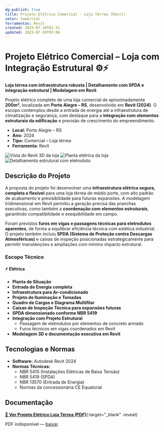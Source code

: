 ```yaml
---
dg-publish: true
title: Projeto Elétrico Comercial - Loja Térrea (Revit)
setor: Comercial
ferramentas: Revit
created: 2025-07-30T01:31
updated: 2025-07-30T03:06
---
```


# Projeto Elétrico Comercial – Loja com Integração Estrutural ⚙️⚡

**Loja térrea com infraestrutura robusta | Detalhamento com SPDA e integração estrutural | Modelagem em Revit**

Projeto elétrico completo de uma loja comercial de aproximadamente **200m²**, localizada em **Porto Alegre – RS**, desenvolvido em **Revit (2024)**. O escopo contemplou desde a entrada de energia até a infraestrutura de climatização e segurança, com destaque para a **integração com elementos estruturais da edificação** e previsão de crescimento do empreendimento.

- **Local:** Porto Alegre – RS  
- **Ano:** 2024  
- **Tipo:** Comercial – Loja térrea  
- **Ferramenta:** Revit

<div class="project-gallery reveal">
  <img src="/assets/imagens/capa_thumb.jpg_loja-joao.jpg" alt="Vista do Revit 3D da loja" class="gallery-thumb" loading="lazy">
  <img src="/assets/imagens/planta_thumb.jpg_loja-joao.jpg" alt="Planta elétrica da loja" class="gallery-thumb" loading="lazy">
  <img src="/assets/imagens/estrutura_thumb.jpg_loja-joao.jpg" alt="Detalhamento estrutural com eletroduto" class="gallery-thumb" loading="lazy">
</div>

## Descrição do Projeto

A proposta do projeto foi desenvolver uma **infraestrutura elétrica segura, completa e flexível** para uma loja térrea de médio porte, com alto padrão de acabamento e previsibilidade para futuras expansões. A modelagem tridimensional em Revit permitiu a geração precisa das pranchas executivas, como também a **coordenação com elementos estruturais**, garantindo compatibilidade e exequibilidade em campo.

Foram previstos **furos em vigas e passagens técnicas para eletrodutos aparentes**, de forma a equilibrar eficiência técnica com estética industrial. O projeto também incluiu **SPDA (Sistema de Proteção contra Descargas Atmosféricas)** e caixas de inspeção posicionadas estrategicamente para permitir manutenções e ampliações com mínimo impacto estrutural.

### Escopo Técnico

#### ⚡ Elétrica
- **Planta de Situação**
- **Entrada de Energia completa**
- **Infraestrutura para Ar-condicionado**
- **Projeto de Iluminação e Tomadas**
- **Quadro de Cargas e Diagrama Multifilar**
- **Caixas de Inspeção Técnica para expansões futuras**
- **SPDA dimensionado conforme NBR 5419**
- **Integração com Projeto Estrutural**  
  - Passagem de eletrodutos por elementos de concreto armado
  - Furos técnicos em vigas coordenados em Revit
- **Modelagem 3D e documentação executiva em Revit**

## Tecnologias e Normas

- **Software:** Autodesk Revit 2024  
- **Normas Técnicas:**  
  - NBR 5410 (Instalações Elétricas de Baixa Tensão)  
  - NBR 5419 (SPDA)  
  - NBR 13570 (Entrada de Energia)  
  - Normas da concessionária CE Equatorial  

## Documentação

[📄 **Ver Projeto Elétrico Loja Térrea (PDF)**](/assets/pdfs/loja_terrea_2024.pdf_loja-joao.pdf){:target="_blank" .reveal}  

<div class="pdf-container reveal">
  <object data="/assets/pdfs/loja_terrea_2024.pdf#toolbar=0"
          type="application/pdf" width="100%" height="500">
    <p>PDF indisponível — <a href="/assets/pdfs/loja_terrea_2024.pdf" target="_blank">baixar</a>.</p>
  </object>
</div>
